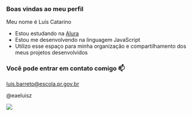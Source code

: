 ### Boas vindas ao meu perfil 

Meu nome é Luís Catarino

- Estou estudando na [Alura](https://www.alura.com.br)
- Estou me desenvolvendo na linguagem JavaScript
- Utilizo esse espaço para minha organização e compartilhamento dos meus projetos desenvolvidos

### Você pode entrar em contato comigo 📫

luis.barreto@escola.pr.gov.br

@eaeluisz

![](https://media1.tenor.com/m/SCIqu4JbeGEAAAAd/evo-x.gif) 


